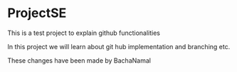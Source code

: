 # ProjectSE
This is a test project to explain github functionalities

In this project we will learn about git hub implementation and branching etc.

These changes have been made by BachaNamal

